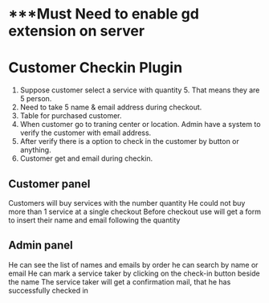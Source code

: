 # ***Must Need to enable gd extension on server


# Customer Checkin Plugin
1. Suppose customer select a service with quantity 5. That means they are 5 person.
2. Need to take 5 name & email address during checkout.
3. Table for purchased customer.
4. When customer go to traning center or location. Admin have a system to verify the customer with email address.
5. After verify there is a option to check in the customer by button or anything. 
6. Customer get and email during checkin.



## Customer panel
Customers will buy services with the number quantity
He could not buy more than 1 service at a single checkout 
Before checkout use will get a form to insert their name and email following the quantity

## Admin panel
He can see the list of names and emails by order
he can search by name or email
He can mark a service taker by clicking on the check-in button beside the name
The service taker will get a confirmation mail, that he has successfully checked in 